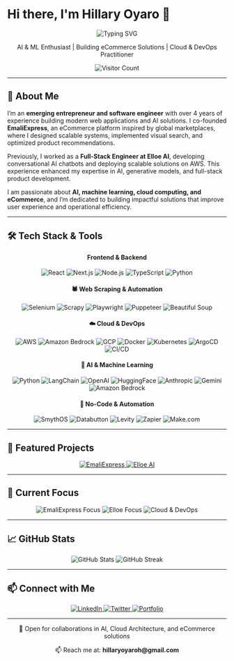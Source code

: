 # Hi there, I'm Hillary Oyaro 👋

<div align="center">
  <!-- Animated Typing Header: alternating Software Engineer & Emerging Entrepreneur -->
  <img src="https://readme-typing-svg.demolab.com?font=Fira+Code&weight=500&size=28&duration=2000&pause=1000&color=66C4A7&center=true&vCenter=true&width=800&lines=Software+Engineer;Emerging+Entrepreneur" alt="Typing SVG" />

  <!-- Static focus lines -->
  <p>AI & ML Enthusiast | Building eCommerce Solutions | Cloud & DevOps Practitioner</p>

  <!-- Visitor Counter -->
  <p>
    <img src="https://api.visitorbadge.io/api/visitors?path=https%3A%2F%2Fgithub.com%2Fhillaryoyaro&label=Visitors&countColor=%2366C4A7&style=flat-square" alt="Visitor Count"/>
  </p>
</div>

---

## 🚀 About Me

I’m an **emerging entrepreneur and software engineer** with over 4 years of experience building modern web applications and AI solutions. I co-founded **EmaliExpress**, an eCommerce platform inspired by global marketplaces, where I designed scalable systems, implemented visual search, and optimized product recommendations.  

Previously, I worked as a **Full-Stack Engineer at Elloe AI**, developing conversational AI chatbots and deploying scalable solutions on AWS. This experience enhanced my expertise in AI, generative models, and full-stack product development.  

I am passionate about **AI, machine learning, cloud computing, and eCommerce**, and I’m dedicated to building impactful solutions that improve user experience and operational efficiency.

---

## 🛠️ Tech Stack & Tools

<div align="center">

  <!-- Frontend & Backend -->
  <h4>Frontend & Backend</h4>
  <p>
    <img src="https://img.shields.io/badge/React-61DAFB?style=flat-square&logo=react&logoColor=black" alt="React"/>
    <img src="https://img.shields.io/badge/Next.js-000000?style=flat-square&logo=nextdotjs&logoColor=white" alt="Next.js"/>
    <img src="https://img.shields.io/badge/Node.js-339933?style=flat-square&logo=node.js&logoColor=white" alt="Node.js"/>
    <img src="https://img.shields.io/badge/TypeScript-3178C6?style=flat-square&logo=typescript&logoColor=white" alt="TypeScript"/>
    <img src="https://img.shields.io/badge/Python-3776AB?style=flat-square&logo=python&logoColor=white" alt="Python"/>
  </p>

  <!-- Web Scraping & Automation -->
  <h4>🕷️ Web Scraping & Automation</h4>
  <p>
    <img src="https://img.shields.io/badge/Selenium-43B02A?style=flat-square&logo=selenium&logoColor=white" alt="Selenium"/>
    <img src="https://img.shields.io/badge/Scrapy-60A839?style=flat-square" alt="Scrapy"/>
    <img src="https://img.shields.io/badge/Playwright-2EAD33?style=flat-square" alt="Playwright"/>
    <img src="https://img.shields.io/badge/Puppeteer-40B5A4?style=flat-square&logo=puppeteer&logoColor=white" alt="Puppeteer"/>
    <img src="https://img.shields.io/badge/Beautiful_Soup-3776AB?style=flat-square" alt="Beautiful Soup"/>
  </p>

  <!-- Cloud & DevOps -->
  <h4>☁️ Cloud & DevOps</h4>
  <p>
    <img src="https://img.shields.io/badge/AWS-232F3E?style=flat-square&logo=amazon-aws&logoColor=white" alt="AWS"/>
    <img src="https://img.shields.io/badge/Amazon_Bedrock-FF9900?style=flat-square&logo=amazon&logoColor=white" alt="Amazon Bedrock"/>
    <img src="https://img.shields.io/badge/GCP-4285F4?style=flat-square&logo=googlecloud&logoColor=white" alt="GCP"/>
    <img src="https://img.shields.io/badge/Docker-2496ED?style=flat-square&logo=docker&logoColor=white" alt="Docker"/>
    <img src="https://img.shields.io/badge/Kubernetes-326CE5?style=flat-square&logo=kubernetes&logoColor=white" alt="Kubernetes"/>
    <img src="https://img.shields.io/badge/ArgoCD-EF7B4D?style=flat-square&logo=argo&logoColor=white" alt="ArgoCD"/>
    <img src="https://img.shields.io/badge/CI/CD-FF6B6B?style=flat-square" alt="CI/CD"/>
  </p>

  <!-- AI & Machine Learning -->
  <h4>🧠 AI & Machine Learning</h4>
  <p>
    <img src="https://img.shields.io/badge/Python-3776AB?style=flat-square&logo=python&logoColor=white" alt="Python"/>
    <img src="https://img.shields.io/badge/LangChain-66C4A7?style=flat-square" alt="LangChain"/>
    <img src="https://img.shields.io/badge/OpenAI-412991?style=flat-square&logo=openai&logoColor=white" alt="OpenAI"/>
    <img src="https://img.shields.io/badge/HuggingFace-FFD21E?style=flat-square" alt="HuggingFace"/>
    <img src="https://img.shields.io/badge/Anthropic-0B0D12?style=flat-square" alt="Anthropic"/>
    <img src="https://img.shields.io/badge/Google_Gemini-4285F4?style=flat-square&logo=google&logoColor=white" alt="Gemini"/>
    <img src="https://img.shields.io/badge/Amazon_Bedrock-FF9900?style=flat-square&logo=amazon&logoColor=white" alt="Amazon Bedrock"/>
  </p>

  <!-- No-Code & Automation -->
  <h4>🔧 No-Code & Automation</h4>
  <p>
    <img src="https://img.shields.io/badge/SmythOS-66C4A7?style=flat-square" alt="SmythOS"/>
    <img src="https://img.shields.io/badge/Databutton-FF6B6B?style=flat-square" alt="Databutton"/>
    <img src="https://img.shields.io/badge/Levity_AI-4A90E2?style=flat-square" alt="Levity"/>
    <img src="https://img.shields.io/badge/Zapier-FF4A00?style=flat-square&logo=zapier&logoColor=white" alt="Zapier"/>
    <img src="https://img.shields.io/badge/Make.com-3333FF?style=flat-square" alt="Make.com"/>
  </p>

</div>

---

## 🌟 Featured Projects

<div align="center">
  <a href="https://hillaryoyaro.vercel.app" target="_blank">
    <img src="https://img.shields.io/badge/EmaliExpress-In_Design-Purple?style=for-the-badge" alt="EmaliExpress"/>
  </a>
  <a href="https://github.com/hillaryoyaro/ElloeAI" target="_blank">
    <img src="https://img.shields.io/badge/ElloeAI-AI_Chatbots-66C4A7?style=for-the-badge" alt="Elloe AI"/>
  </a>
</div>

---

## 🎯 Current Focus

<div align="center">
  <img src="https://img.shields.io/badge/EmaliExpress-AI_Visual_Search-66C4A7?style=for-the-badge" alt="EmaliExpress Focus"/>
  <img src="https://img.shields.io/badge/ElloeAI-Generative_AI-9C27B0?style=for-the-badge" alt="Elloe Focus"/>
  <img src="https://img.shields.io/badge/Cloud_DevOps-Automation-66C4A7?style=for-the-badge" alt="Cloud & DevOps"/>
</div>

---

## 📈 GitHub Stats

<div align="center">
  <img src="https://github-readme-stats.vercel.app/api?username=hillaryoyaro&show_icons=true&theme=radical&count_private=true" alt="GitHub Stats" />
  <img src="https://github-readme-streak-stats.herokuapp.com/?user=hillaryoyaro&theme=radical&hide_border=true" alt="GitHub Streak"/>
</div>

---

## 📫 Connect with Me

<div align="center">
  <a href="https://www.linkedin.com/in/hillaryoyaro/" target="_blank">
    <img src="https://img.shields.io/badge/LinkedIn-0077B5?style=for-the-badge&logo=linkedin&logoColor=white" alt="LinkedIn"/>
  </a>
  <a href="https://twitter.com/hillaryoyaroh" target="_blank">
    <img src="https://img.shields.io/badge/Twitter-1DA1F2?style=for-the-badge&logo=twitter&logoColor=white" alt="Twitter"/>
  </a>
  <a href="https://hillaryoyaro.vercel.app" target="_blank">
    <img src="https://img.shields.io/badge/Portfolio-66C4A7?style=for-the-badge" alt="Portfolio"/>
  </a>
</div>

---

<div align="center">
  <p>🤝 Open for collaborations in AI, Cloud Architecture, and eCommerce solutions</p>
  <p>📫 Reach me at: <strong>hillaryoyaroh@gmail.com</strong></p>
</div>
